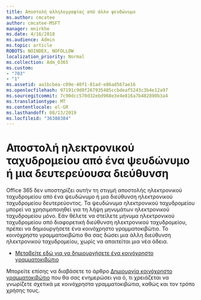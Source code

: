 ```yaml
---
title: Αποστολή αλληλογραφίας από άλλο ψευδώνυμο
ms.author: cmcatee
author: cmcatee-MSFT
manager: mnirkhe
ms.date: 4/16/2018
ms.audience: Admin
ms.topic: article
ROBOTS: NOINDEX, NOFOLLOW
localization_priority: Normal
ms.collection: Adm_O365
ms.custom:
- "703"
- "1"
ms.assetid: aa1bcbea-c09e-40f1-81ad-e86ad567ae16
ms.openlocfilehash: 97191c9d0f267935485ccbdeaf5243c3b4e12a97
ms.sourcegitcommit: 7c90dcc570d32ebd968e3e4e816a7b482890b3a4
ms.translationtype: MT
ms.contentlocale: el-GR
ms.lasthandoff: 08/13/2019
ms.locfileid: "36388384"
---
```

# <a name="send-email-from-an-alias-or-secondary-address"></a>Αποστολή ηλεκτρονικού ταχυδρομείου από ένα ψευδώνυμο ή μια δευτερεύουσα διεύθυνση

Office 365 δεν υποστηρίζει αυτήν τη στιγμή αποστολής ηλεκτρονικού ταχυδρομείου από ένα ψευδώνυμο ή μια διεύθυνση ηλεκτρονικού ταχυδρομείου δευτερεύοντος. Τα ψευδώνυμα ηλεκτρονικού ταχυδρομείου μπορεί να χρησιμοποιηθεί για τη λήψη μηνυμάτων ηλεκτρονικού ταχυδρομείου μόνο. Εάν θέλετε να στείλετε μήνυμα ηλεκτρονικού ταχυδρομείου από διαφορετική διεύθυνση ηλεκτρονικού ταχυδρομείου, πρέπει να δημιουργήσετε ένα κοινόχρηστο γραμματοκιβώτιο. Το κοινόχρηστο γραμματοκιβώτιο θα σας δώσει μια άλλη διεύθυνση ηλεκτρονικού ταχυδρομείου, χωρίς να απαιτείται μια νέα άδεια.
  
- [Μεταβείτε εδώ για να δημιουργήσετε ένα κοινόχρηστο γραμματοκιβώτιο](https://portal.office.com/AdminPortal/Home#/AssistedGuide/addemailoptions)

Μπορείτε επίσης να διαβάσετε το άρθρο [Δημιουργία κοινόχρηστο γραμματοκιβώτιο](https://docs.microsoft.com/en-us/office365/admin/email/create-a-shared-mailbox) που θα σας ενημερώσει για ό, τι χρειάζεται να γνωρίζετε σχετικά με κοινόχρηστα γραμματοκιβώτια, καθώς και τον τρόπο χρήσης τους.